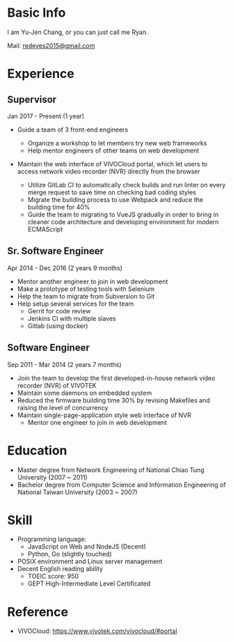 Basic Info
==========

I am Yu-Jen Chang, or you can just call me Ryan.

Mail: redeyes2015@gmail.com

Experience
==========

Supervisor
----------
Jan 2017 - Present (1 year)

- Guide a team of 3 front-end engineers
  * Organize a workshop to let members try new web frameworks
  * Help mentor engineers of other teams on web development

- Maintain the web interface of VIVOCloud portal, which let users to access
    network video recorder (NVR) directly from the browser
  * Utilize GitLab CI to automatically check builds and run linter on every
      merge request to save time on checking bad coding styles
  * Migrate the building process to use Webpack and reduce the building time for 40%
  * Guide the team to migrating to VueJS gradually in order to bring in cleaner
      code architecture and developing environment for modern ECMAScript

Sr. Software Engineer
---------------------
Apr 2014 - Dec 2016 (2 years 9 months)

- Mentor another engineer to join in web development
- Make a prototype of testing tools with Selenium
- Help the team to migrate from Subversion to Git
- Help setup several services for the team
  * Gerrit for code review
  * Jenkins CI with multiple slaves
  * Gitlab (using docker)

Software Engineer
-----------------
Sep 2011 - Mar 2014 (2 years 7 months)

- Join the team to develop the first developed-in-house network video recorder
    (NVR) of VIVOTEK
- Maintain some daemons on embedded system
- Reduced the firmware building time 30% by revising Makefiles
    and raising the level of concurrency
- Maintain single-page-application style web interface of NVR
  *  Mentor one engineer to join in web development

Education
=========

- Master degree from Network Engineering of National Chiao Tung University (2007 ~ 2011)
- Bachelor degree from Computer Science and Information Engineering of National
    Taiwan University (2003 ~ 2007)

Skill
=====

- Programming language:
  * JavaScript on Web and NodeJS (Decent)
  * Python, Go (slightly touched)
- POSIX environment and Linux server management
- Decent English reading ability
  * TOEIC score: 950
  * GEPT High-Intermediate Level Certificated

Reference
=========

- VIVOCloud: https://www.vivotek.com/vivocloud/#portal

